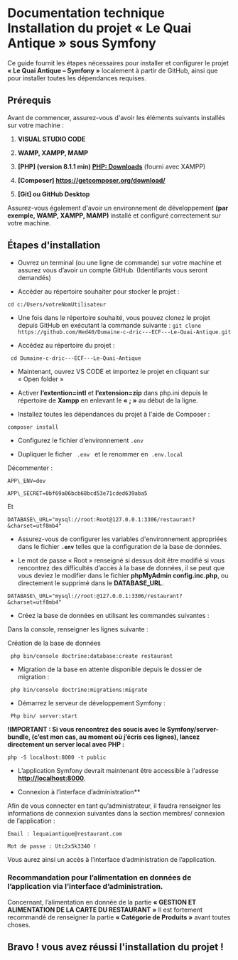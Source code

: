 # Documentation technique Installation du projet « Le Quai Antique » sous Symfony

Ce guide fournit les étapes nécessaires pour installer et configurer le projet **« Le Quai Antique – Symfony »** localement à partir de GitHub, ainsi que pour installer toutes les dépendances requises.

## **Prérequis**

Avant de commencer, assurez-vous d'avoir les éléments suivants installés sur votre machine :

1. **VISUAL STUDIO CODE**

2. **WAMP, XAMPP, MAMP**

3. **[PHP] (version 8.1.1 min) [PHP: Downloads](https://www.php.net/downloads.php)** (fourni avec XAMPP)

4. **[Composer] <https://getcomposer.org/download/>**

5. **[Git] ou GitHub Desktop**

Assurez-vous également d'avoir un environnement de développement **(par exemple, WAMP, XAMPP, MAMP)** installé et configuré correctement sur votre machine.

## **Étapes d'installation**

* Ouvrez un terminal (ou une ligne de commande) sur votre machine et assurez vous d’avoir un compte GitHub. (Identifiants vous seront demandés)

* Accéder au répertoire souhaiter pour stocker le projet :

```cd c:/Users/votreNomUtilisateur```

* Une fois dans le répertoire souhaité, vous pouvez clonez le projet depuis GitHub en exécutant la commande suivante :
`git clone https://github.com/Hed40/Dumaine-c-dric---ECF---Le-Quai-Antique.git `

* Accédez au répertoire du projet :

` cd Dumaine-c-dric---ECF---Le-Quai-Antique`

* Maintenant, ouvrez VS CODE et importez le projet en cliquant sur « Open folder »

* Activer **l’extention=intl** et **l’extension=zip** dans php.ini depuis le répertoire de **Xampp** en enlevant le **« ; »** au début de la ligne.

* Installez toutes les dépendances du projet à l'aide de Composer :

` composer install  `

* Configurez le fichier d'environnement `.env`

* Dupliquer le ficher ` .env ` et le renommer en` .env.local `

Décommenter :

``APP\_ENV=dev``

``APP\_SECRET=0bf69a06bcb68bcd53e71cded639aba5``


Et

``DATABASE\_URL="mysql://root:Root@127.0.0.1:3306/restaurant?&charset=utf8mb4"``

* Assurez-vous de configurer les variables d'environnement appropriées dans le fichier **`.env`** telles que la configuration de la base de données.

* Le mot de passe « Root » renseigné si dessus doit être modifié si vous rencontrez des difficultés d’accès à la base de données, il se peut que vous deviez le modifier dans le fichier **phpMyAdmin config.inc.php**, ou directement le supprimé dans le **DATABASE\_URL**.

``DATABASE\_URL="mysql://root:@127.0.0.1:3306/restaurant?&charset=utf8mb4"``

* Créez la base de données en utilisant les commandes suivantes :

Dans la console, renseigner les lignes suivante :

Création de la base de données

`  php bin/console doctrine:database:create restaurant `

* Migration de la base en attente disponible depuis le dossier de migration :

`  php bin/console doctrine:migrations:migrate `

*  Démarrez le serveur de développement Symfony :

`  Php bin/ server:start `

**!IMPORTANT : Si vous rencontrez des soucis avec le Symfony/server-bundle, (c’est mon cas, au moment où j’écris ces lignes), lancez directement un server local avec PHP :**

`php -S localhost:8000 -t public`	

* L’application Symfony devrait maintenant être accessible à l'adresse [**http://localhost:8000**](http://localhost:8000).

* Connexion à l’interface d’administration**

Afin de vous connecter en tant qu’administrateur, il faudra renseigner les informations de connexion suivantes dans la section membres/ connexion de l’application :

```Email : lequaiantique@restaurant.com```

```Mot de passe : Utc2x5k3340 !```


Vous aurez ainsi un accès à l’interface d’administration de l’application.

### **Recommandation pour l’alimentation en données de l’application via l’interface d’administration.** 

Concernant, l’alimentation en donnée de la partie **« GESTION ET ALIMENTATION DE LA CARTE DU RESTAURANT »** Il est fortement recommandé de renseigner la partie **« Catégorie de Produits »** avant toutes choses.

## Bravo ! vous avez réussi l'installation du  projet !

